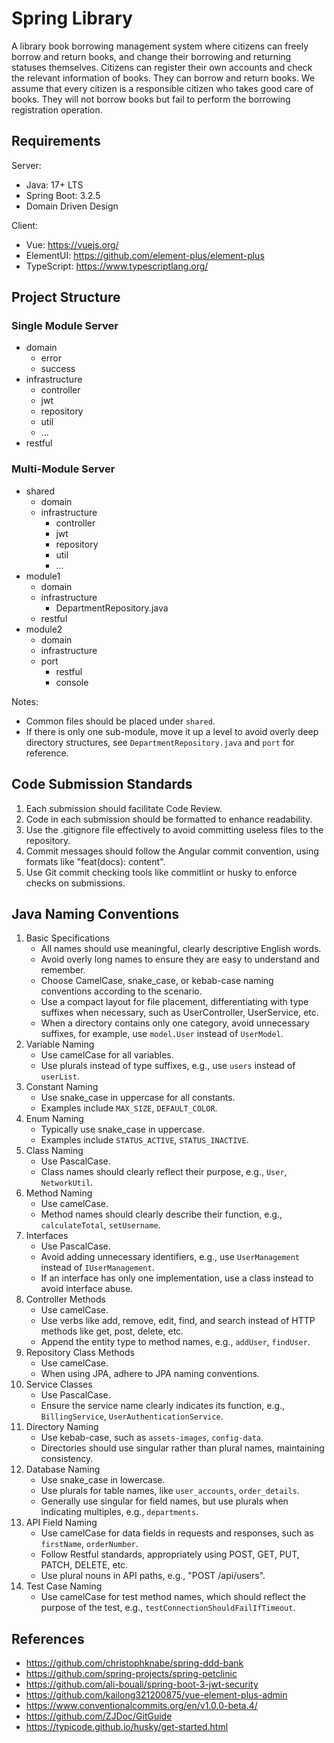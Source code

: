 # Spring Library

A library book borrowing management system where citizens can freely borrow and return books,
and change their borrowing and returning statuses themselves.
Citizens can register their own accounts and check the relevant information of books.
They can borrow and return books.
We assume that every citizen is a responsible citizen who takes good care of books.
They will not borrow books but fail to perform the borrowing registration operation.

## Requirements

Server:

- Java: 17+ LTS
- Spring Boot: 3.2.5
- Domain Driven Design

Client:

- Vue: https://vuejs.org/
- ElementUI: https://github.com/element-plus/element-plus
- TypeScript: https://www.typescriptlang.org/

## Project Structure

### Single Module Server

- domain
  - error
  - success
- infrastructure
  - controller
  - jwt
  - repository
  - util
  - ...
- restful

### Multi-Module Server

- shared
  - domain
  - infrastructure
    - controller
    - jwt
    - repository
    - util
    - ...
- module1
  - domain
  - infrastructure
    - DepartmentRepository.java
  - restful
- module2
  - domain
  - infrastructure
  - port
    - restful
    - console

Notes:

- Common files should be placed under `shared`.
- If there is only one sub-module, move it up a level to avoid overly deep directory structures, see `DepartmentRepository.java` and `port` for reference.

## Code Submission Standards

1. Each submission should facilitate Code Review.
2. Code in each submission should be formatted to enhance readability.
3. Use the .gitignore file effectively to avoid committing useless files to the repository.
4. Commit messages should follow the Angular commit convention, using formats like "feat(docs): content".
5. Use Git commit checking tools like commitlint or husky to enforce checks on submissions.

## Java Naming Conventions

1. Basic Specifications
   - All names should use meaningful, clearly descriptive English words.
   - Avoid overly long names to ensure they are easy to understand and remember.
   - Choose CamelCase, snake_case, or kebab-case naming conventions according to the scenario.
   - Use a compact layout for file placement, differentiating with type suffixes when necessary, such as UserController, UserService, etc.
   - When a directory contains only one category, avoid unnecessary suffixes, for example, use `model.User` instead of `UserModel`.
2. Variable Naming
    - Use camelCase for all variables.
    - Use plurals instead of type suffixes, e.g., use `users` instead of `userList`.
3. Constant Naming
    - Use snake_case in uppercase for all constants.
    - Examples include `MAX_SIZE`, `DEFAULT_COLOR`.
4. Enum Naming
    - Typically use snake_case in uppercase.
    - Examples include `STATUS_ACTIVE`, `STATUS_INACTIVE`.
5. Class Naming
    - Use PascalCase.
    - Class names should clearly reflect their purpose, e.g., `User`, `NetworkUtil`.
6. Method Naming
    - Use camelCase.
    - Method names should clearly describe their function, e.g., `calculateTotal`, `setUsername`.
7. Interfaces
    - Use PascalCase.
    - Avoid adding unnecessary identifiers, e.g., use `UserManagement` instead of `IUserManagement`.
    - If an interface has only one implementation, use a class instead to avoid interface abuse.
8. Controller Methods
    - Use camelCase.
    - Use verbs like add, remove, edit, find, and search instead of HTTP methods like get, post, delete, etc.
    - Append the entity type to method names, e.g., `addUser`, `findUser`.
9. Repository Class Methods
    - Use camelCase.
    - When using JPA, adhere to JPA naming conventions.
10. Service Classes
    - Use PascalCase.
    - Ensure the service name clearly indicates its function, e.g., `BillingService`, `UserAuthenticationService`.
11. Directory Naming
    - Use kebab-case, such as `assets-images`, `config-data`.
    - Directories should use singular rather than plural names, maintaining consistency.
12. Database Naming
    - Use snake_case in lowercase.
    - Use plurals for table names, like `user_accounts`, `order_details`.
    - Generally use singular for field names, but use plurals when indicating multiples, e.g., `departments`.
13. API Field Naming
    - Use camelCase for data fields in requests and responses, such as `firstName`, `orderNumber`.
    - Follow Restful standards, appropriately using POST, GET, PUT, PATCH, DELETE, etc.
    - Use plural nouns in API paths, e.g., "POST /api/users".
15. Test Case Naming
    - Use camelCase for test method names, which should reflect the purpose of the test, e.g., `testConnectionShouldFailIfTimeout`.

## References

- https://github.com/christophknabe/spring-ddd-bank
- https://github.com/spring-projects/spring-petclinic
- https://github.com/ali-bouali/spring-boot-3-jwt-security
- https://github.com/kailong321200875/vue-element-plus-admin
- https://www.conventionalcommits.org/en/v1.0.0-beta.4/
- https://github.com/ZJDoc/GitGuide
- https://typicode.github.io/husky/get-started.html
